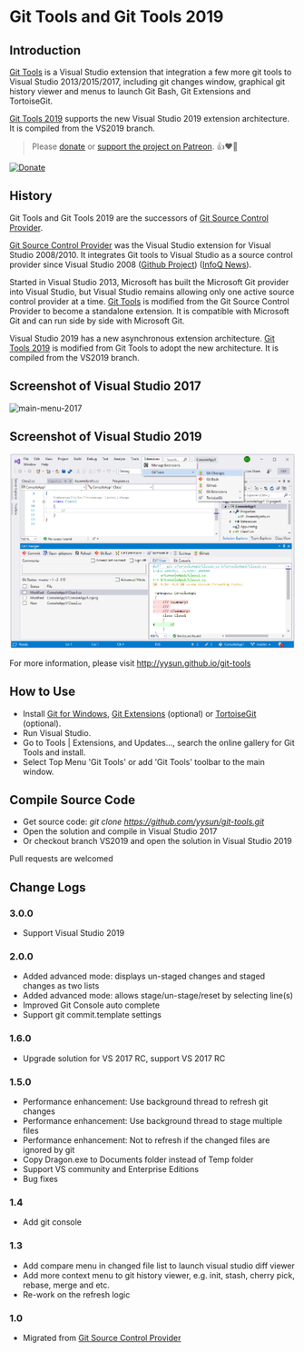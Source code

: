# Git Tools and Git Tools 2019
## Introduction

[Git Tools](https://marketplace.visualstudio.com/items?itemName=yysun.GitTools) is a Visual Studio extension that integration a few more git tools to Visual Studio 2013/2015/2017, including git changes window, graphical git history viewer and menus to launch Git Bash, Git Extensions and TortoiseGit.

 [Git Tools 2019](https://marketplace.visualstudio.com/items?itemName=yysun.git-tools-2019) supports the new Visual Studio 2019 extension architecture. It is compiled from the VS2019 branch.


> Please [donate](https://www.paypal.com/cgi-bin/webscr?cmd=_donations&business=KBCLF3PZD6C98&lc=US&item_name=Git%20Tools%20for%20Visual%20Studio&currency_code=USD&bn=PP%2dDonationsBF%3abtn_donate_SM%2egif%3aNonHosted) or [support the project on Patreon](https://www.patreon.com/gittools). 👍❤️🙏


[![Donate](https://www.paypalobjects.com/en_US/i/btn/btn_donate_SM.gif)](https://www.paypal.com/cgi-bin/webscr?cmd=_donations&business=KBCLF3PZD6C98&lc=US&item_name=Git%20Tools%20for%20Visual%20Studio&currency_code=USD&bn=PP%2dDonationsBF%3abtn_donate_SM%2egif%3aNonHosted)

## History

Git Tools and Git Tools 2019 are the successors of [Git Source Control Provider](https://visualstudiogallery.msdn.microsoft.com/63a7e40d-4d71-4fbb-a23b-d262124b8f4c).


[Git Source Control Provider](https://marketplace.visualstudio.com/items?itemName=yysun.GitSourceControlProvider) was the Visual Studio extension for Visual Studio 2008/2010. It integrates Git tools to Visual Studio as a source control provider since Visual Studio 2008 ([Github Project](https://github.com/yysun/Git-Source-Control-Provider)) ([InfoQ News](https://www.infoq.com/news/2010/06/Git-Visual-Studio)).

Started in Visual Studio 2013, Microsoft has built the Microsoft Git provider into Visual Studio, but Visual Studio remains allowing only one active source control provider at a time. [Git Tools](https://marketplace.visualstudio.com/items?itemName=yysun.GitTools) is modified from the Git Source Control Provider to become a standalone extension. It is compatible with Microsoft Git and can run side by side with Microsoft Git.

Visual Studio 2019 has a new asynchronous extension architecture. [Git Tools 2019](https://marketplace.visualstudio.com/items?itemName=yysun.git-tools-2019) is modified from Git Tools to adopt the new architecture. It is compiled from the VS2019 branch.

## Screenshot of Visual Studio 2017
![main-menu-2017](https://cloud.githubusercontent.com/assets/170547/23336421/281f2002-fb9e-11e6-9cec-77362e6a553c.png)

## Screenshot of Visual Studio 2019
![main-menu-2019](VSIXProject2019/art/main.png)

For more information, please visit http://yysun.github.io/git-tools


## How to Use

* Install [Git for Windows](http://code.google.com/p/msysgit), [Git Extensions](https://gitextensions.github.io) (optional) or [TortoiseGit](http://code.google.com/p/tortoisegit) (optional).
* Run Visual Studio.
* Go to Tools | Extensions, and Updates..., search the online gallery for Git Tools and install.
* Select Top Menu 'Git Tools' or add 'Git Tools' toolbar to the main window.

## Compile Source Code

* Get source code: _git clone https://github.com/yysun/git-tools.git_
* Open the solution and compile in Visual Studio 2017
* Or checkout branch VS2019 and open the solution in Visual Studio 2019

Pull requests are welcomed

## Change Logs

### 3.0.0

* Support Visual Studio 2019

### 2.0.0

* Added advanced mode: displays un-staged changes and staged changes as two lists
* Added advanced mode: allows stage/un-stage/reset by selecting line(s)
* Improved Git Console auto complete
* Support git commit.template settings

### 1.6.0

* Upgrade solution for VS 2017 RC, support VS 2017 RC

### 1.5.0

* Performance enhancement: Use background thread to refresh git changes
* Performance enhancement: Use background thread to stage multiple files
* Performance enhancement: Not to refresh if the changed files are ignored by git
* Copy Dragon.exe to Documents folder instead of Temp folder
* Support VS community and Enterprise Editions
* Bug fixes

### 1.4

* Add git console

### 1.3

* Add compare menu in changed file list to launch visual studio diff viewer
* Add more context menu to git history viewer, e.g. init, stash, cherry pick, rebase, merge and etc.
* Re-work on the refresh logic

### 1.0

* Migrated from [Git Source Control Provider](https://github.com/yysun/Git-Source-Control-Provider)
